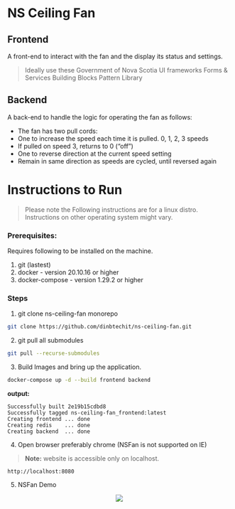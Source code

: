 # NS Ceiling Fan

## Frontend
A front-end to interact with the fan and the display its status and settings.
> Ideally use these Government of Nova Scotia UI frameworks
Forms & Services Building Blocks
Pattern Library

## Backend
A back-end to handle the logic for operating the fan as follows:
- The fan has two pull cords:
- One to increase the speed each time it is pulled.
0, 1, 2, 3 speeds
- If pulled on speed 3, returns to 0 (“off”)
- One to reverse direction at the current speed setting
- Remain in same direction as speeds are cycled, until reversed again


# Instructions to Run
> Please note the Following instructions are for a linux distro.
> Instructions on other operating system might vary.

### Prerequisites:

Requires following to be installed on the machine.
1. git (lastest)
2. docker - version 20.10.16 or higher
3. docker-compose - version 1.29.2 or higher

### Steps

1. git clone ns-ceiling-fan monorepo
```bash
git clone https://github.com/dinbtechit/ns-ceiling-fan.git
```
2. git pull all submodules
```bash
git pull --recurse-submodules
```
3. Build Images and bring up the application.
```bash
docker-compose up -d --build frontend backend
```
**output:**
```
Successfully built 2e19b15cdbd8
Successfully tagged ns-ceiling-fan_frontend:latest
Creating frontend ... done
Creating redis    ... done
Creating backend  ... done
```

4. Open browser preferably chrome (NSFan is not supported on IE)

> **Note:** website is accessible only on localhost.
```
http://localhost:8080
```

5. NSFan Demo
<p align="center">
 <img src="./readme/demo.gif"/>
</p>
